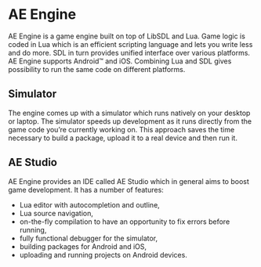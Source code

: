 # AE Engine

AE Engine is a game engine built on top of LibSDL and Lua.
Game logic is coded in Lua which is an
efficient scripting language and lets you write less and do more. SDL in turn
provides unified interface over various platforms.
AE Engine supports Android™ and iOS. Combining Lua and SDL gives possibility
to run the same code on different platforms.

## Simulator

The engine comes up with a simulator which runs natively on your desktop or
laptop. The simulator speeds up development as it runs directly from the
game code you’re currently working on. This approach saves the time necessary
to build a package, upload it to a real device and then run it.

## AE Studio

AE Engine provides an IDE called AE Studio which in general aims to boost
game development. It has a number of features:
- Lua editor with autocompletion and outline,
- Lua source navigation,
- on-the-fly compilation to have an opportunity to fix errors before running,
- fully functional debugger for the simulator,
- building packages for Android and iOS,
- uploading and running projects on Android devices.
